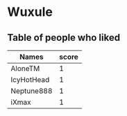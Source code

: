 # Wuxule
## Table of people who liked
Names | score
--- | ---
AloneTM | 1
IcyHotHead | 1
Neptune888 | 1
iXmax | 1
